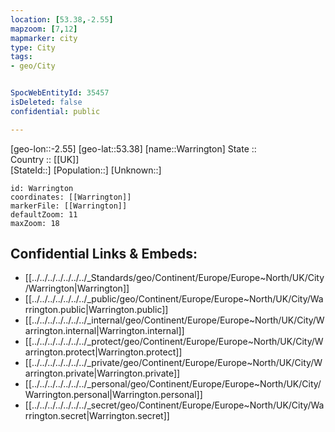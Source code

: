 ```yaml
---
location: [53.38,-2.55] 
mapzoom: [7,12] 
mapmarker: city 
type: City
tags:
- geo/City


SpocWebEntityId: 35457
isDeleted: false
confidential: public

---
```

[geo-lon::-2.55] 
[geo-lat::53.38] 
[name::Warrington] 
State ::  
Country :: [[UK]]  
[StateId::] 
[Population::] 
[Unknown::] 


```leaflet
id: Warrington
coordinates: [[Warrington]] 
markerFile: [[Warrington]] 
defaultZoom: 11 
maxZoom: 18
```


## Confidential Links & Embeds: 
- [[../../../../../../../_Standards/geo/Continent/Europe/Europe~North/UK/City/Warrington|Warrington]] 
- [[../../../../../../../_public/geo/Continent/Europe/Europe~North/UK/City/Warrington.public|Warrington.public]] 
- [[../../../../../../../_internal/geo/Continent/Europe/Europe~North/UK/City/Warrington.internal|Warrington.internal]] 
- [[../../../../../../../_protect/geo/Continent/Europe/Europe~North/UK/City/Warrington.protect|Warrington.protect]] 
- [[../../../../../../../_private/geo/Continent/Europe/Europe~North/UK/City/Warrington.private|Warrington.private]] 
- [[../../../../../../../_personal/geo/Continent/Europe/Europe~North/UK/City/Warrington.personal|Warrington.personal]] 
- [[../../../../../../../_secret/geo/Continent/Europe/Europe~North/UK/City/Warrington.secret|Warrington.secret]] 

